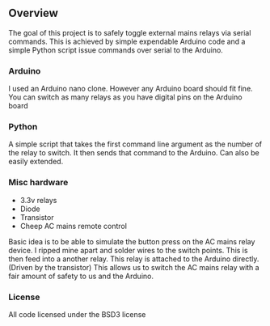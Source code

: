 ## Overview 
The goal of this project is to safely toggle external mains relays via serial commands.
This is achieved by simple expendable Arduino code and a simple Python script issue commands over serial to the Arduino.

### Arduino 
I used an Arduino nano clone. However any Arduino board should fit fine.
You can switch as many relays as you have digital pins on the Arduino board

### Python
A simple script that takes the first command line argument as the number of the relay to switch.
It then sends that command to the Arduino.
Can also be easily extended. 

### Misc hardware
* 3.3v relays
* Diode 
* Transistor
* Cheep AC mains remote control

Basic idea is to be able to simulate the button press on the AC mains relay device.
I ripped mine apart and solder wires to the switch points.
This is then feed into a another relay. This relay is attached to the Arduino directly. (Driven by the transistor)
This allows us to switch the AC mains relay with a fair amount of safety to us and the Arduino.

###  License
All code licensed under the BSD3 license 
